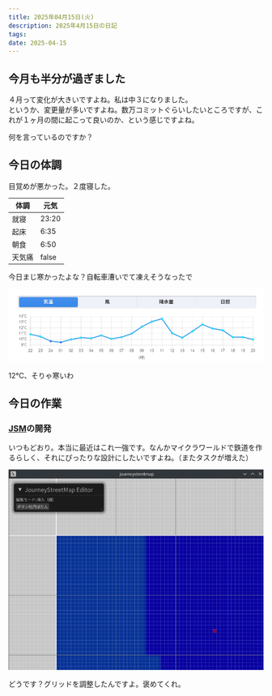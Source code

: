 ```yaml
---
title: 2025年04月15日(火)
description: 2025年4月15日の日記
tags: 
date: 2025-04-15
---
```

## 今月も半分が過ぎました
４月って変化が大きいですよね。私は中３になりました。  
というか、変更量が多いですよね。数万コミットぐらいしたいところですが、これが１ヶ月の間に起こって良いのか、という感じですよね。

何を言っているのですか？

## 今日の体調
目覚めが悪かった。２度寝した。

| 体調  | 元気    |
| --- | ----- |
| 就寝  | 23:20 |
| 起床  | 6:35  |
| 朝食  | 6:50  |
| 天気痛 | false |

今日まじ寒かったよな？自転車漕いでて凍えそうなったで

![](../../../assets/Pasted%20image%2020250415211001.png)

12℃、そりゃ寒いわ

## 今日の作業
### [JSM](../../../develop/JourneyStreetMap/JourneyStreetMap.md)の開発
いつもどおり。本当に最近はこれ一強です。なんかマイクラワールドで鉄道を作るらしく、それにぴったりな設計にしたいですよね。（またタスクが増えた）

![](../../../assets/Pasted%20image%2020250415210652.png)

どうです？グリッドを調整したんですよ。褒めてくれ。
